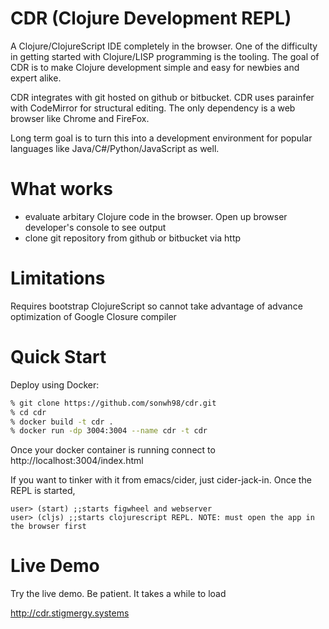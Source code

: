 # CDR (Clojure Development REPL)
 

A Clojure/ClojureScript IDE completely in the browser. One of the difficulty in getting started with Clojure/LISP
programming is the tooling. The goal of CDR is to make Clojure development simple and easy for newbies and expert 
alike.


CDR integrates with git hosted on github or bitbucket.  CDR uses parainfer with CodeMirror for structural editing.
The only dependency is a web browser like Chrome and FireFox.

Long term goal is to turn this into a development environment for popular languages like 
Java/C#/Python/JavaScript as well.

# What works
* evaluate arbitary Clojure code in the browser. Open up browser developer's console to see output
* clone git repository from github or bitbucket via http

# Limitations

Requires bootstrap ClojureScript so cannot take advantage of advance optimization of Google Closure compiler

# Quick Start

Deploy using Docker:

```bash
% git clone https://github.com/sonwh98/cdr.git
% cd cdr
% docker build -t cdr .
% docker run -dp 3004:3004 --name cdr -t cdr
```

Once your docker container is running connect to http://localhost:3004/index.html

If you want to tinker with it from emacs/cider, just cider-jack-in. Once the REPL is started,

```
user> (start) ;;starts figwheel and webserver
user> (cljs) ;;starts clojurescript REPL. NOTE: must open the app in the browser first
```

# Live Demo

Try the live demo. Be patient. It takes a while to load

http://cdr.stigmergy.systems
